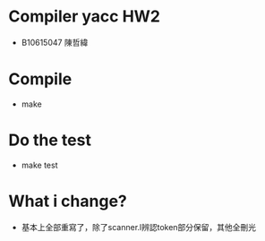 # Compiler yacc HW2
+ B10615047 陳哲緯
# Compile
+ make
# Do the test
+ make test
# What i change?
+ 基本上全部重寫了，除了scanner.l辨認token部分保留，其他全刪光

